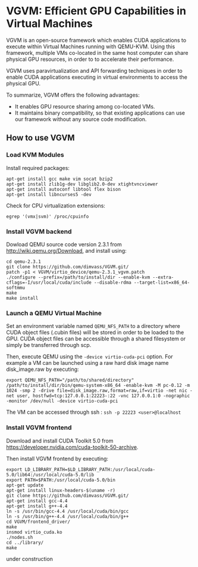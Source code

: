 # VGVM: Efficient GPU Capabilities in Virtual Machines

VGVM is an open-source framework which enables CUDA applications to execute within Virtual Machines running with QEMU-KVM. Using this framework, multiple VMs co-located in the same host computer can share physical GPU resources, in order to to accelerate their performance.

VGVM uses paravirtualization and API forwarding techniques in order to enable CUDA applications executing in virtual environments to access the physical GPU. 

To summarize, VGVM offers the following advantages:
- It enables GPU resource sharing among co-located VMs.
- It maintains binary compatibility, so that existing applications can use our framework without any source code modification.

## How to use VGVM

### Load KVM Modules

Install required packages:

```
apt-get install gcc make vim socat bzip2
apt-get install zlib1g-dev libglib2.0-dev xtightvncviewer
apt-get install autoconf libtool flex bison
apt-get install libncurses5 -dev
```

Check for CPU virtualization extensions:

```
egrep '(vmx|svm)' /proc/cpuinfo
```

### Install VGVM backend

Dowload QEMU source code version 2.3.1 from http://wiki.qemu.org/Download, and install using:

```
cd qemu-2.3.1
git clone https://github.com/dimvass/VGVM.git/
patch -p1 < VGVM/virtio_device/qemu-2.3.1_vgvm.patch
./configure --prefix=/path/to/install/dir --enable-kvm --extra-cflags=-I/usr/local/cuda/include --disable-rdma --target-list=x86_64-softmmu
make
make install
```
### Launch a QEMU Virtual Machine

Set an environment variable named ```QEMU_NFS_PATH``` to a directory where CUDA object files (.cubin files) will be stored in order to be loaded to the GPU. CUDA object files can be accessible through a shared filesystem or simply be transferred through scp. 

Then, execute QEMU using the ```-device virtio-cuda-pci``` option. For example a VM can be launched using a raw hard disk image name disk_image.raw by executing:

```
export QEMU_NFS_PATH="/path/to/shared/directory"
/path/to/install/dir/bin/qemu-system-x86_64 -enable-kvm -M pc-0.12 -m 1024 -smp 2 -drive file=disk_image.raw,format=raw,if=virtio -net nic -net user, hostfwd=tcp:127.0.0.1:22223-:22 -vnc 127.0.0.1:0 -nographic -monitor /dev/null -device virtio-cuda-pci
```
The VM can be accessed through ssh : ```ssh -p 22223 <user>@localhost```

### Install VGVM frontend

Download and install CUDA Toolkit 5.0 from https://developer.nvidia.com/cuda-toolkit-50-archive.

Then install VGVM frontend by executing:

```
export LD_LIBRARY_PATH=$LD_LIBRARY_PATH:/usr/local/cuda-5.0/lib64:/usr/local/cuda-5.0/lib
export PATH=$PATH:/usr/local/cuda-5.0/bin
apt-get update
apt-get install linux-headers-$(uname -r)
git clone https://github.com/dimvass/VGVM.git/
apt-get install gcc-4.4
apt-get install g++-4.4
ln -s /usr/bin/gcc-4.4 /usr/local/cuda/bin/gcc
ln -s /usr/bin/g++-4.4 /usr/local/cuda/bin/g++
cd VGVM/frontend_driver/
make
insmod virtio_cuda.ko
./nodes.sh
cd ../library/
make
```

under construction
